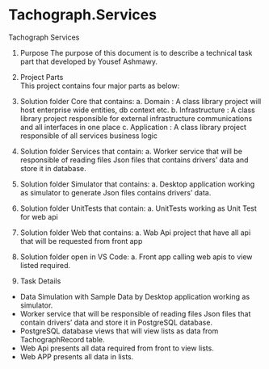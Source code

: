 # Tachograph.Services
Tachograph Services
1.	Purpose 
The purpose of this document is to describe a technical task part that developed by Yousef Ashmawy.

2.	Project Parts  
This project contains four major parts as below:
1.	Solution folder Core that contains: 
a.	Domain : A class library project will host enterprise wide entities, db context etc.
b.	Infrastructure : A class library project responsible for external infrastructure communications and all interfaces in one place
c.	Application : A class library project responsible of all services business logic
 
2.	Solution folder Services that contain:
  a.	Worker service that will be responsible of reading files Json files that contains drivers’ data and store it in database.
3.	Solution folder Simulator that contains:
  a.	Desktop application working as simulator to generate Json files contains drivers’ data.
4.	Solution folder UnitTests that contain:
  a.	UnitTests working as Unit Test for web api
5.	Solution folder Web that contains:
  a.	Wab Api project that have all api that will be requested from front app
6.	Solution folder open in VS Code:
  a.	Front app calling web apis to view listed required. 
 

3.	Task Details 

-	Data Simulation with Sample Data by Desktop application working as simulator.
-	Worker service that will be responsible of reading files Json files that contain drivers’ data and store it in PostgreSQL database.
-	PostgreSQL database views that will view lists as data from TachographRecord table.
-	Web Api presents all data required from front to view lists.
-	Web APP presents all data in lists.
